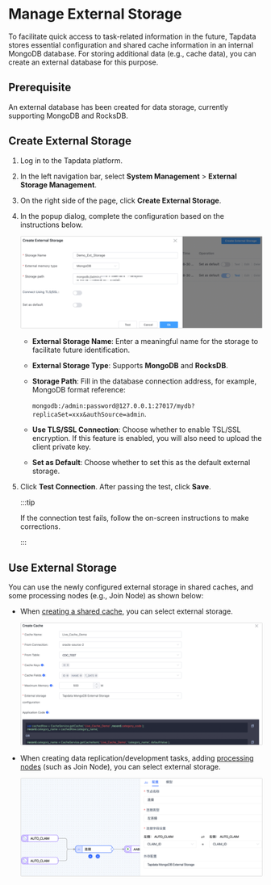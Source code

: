 # Manage External Storage

To facilitate quick access to task-related information in the future, Tapdata stores essential configuration and shared cache information in an internal MongoDB database. For storing additional data (e.g., cache data), you can create an external database for this purpose.

## Prerequisite

An external database has been created for data storage, currently supporting MongoDB and RocksDB.

## Create External Storage

1. Log in to the Tapdata platform.

2. In the left navigation bar, select **System Management** > **External Storage Management**.

3. On the right side of the page, click **Create External Storage**.

4. In the popup dialog, complete the <span id="320-external-storage">configuration</span> based on the instructions below.

   ![Create External Storage](../../images/create_external_storage_cn.png)

    - **External Storage Name**: Enter a meaningful name for the storage to facilitate future identification.
    - **External Storage Type**: Supports **MongoDB** and **RocksDB**.
    - **Storage Path**: Fill in the database connection address, for example, MongoDB format reference:

      `mongodb:/admin:password@127.0.0.1:27017/mydb?replicaSet=xxx&authSource=admin`.

    - **Use TLS/SSL Connection**: Choose whether to enable TSL/SSL encryption. If this feature is enabled, you will also need to upload the client private key.
    - **Set as Default**: Choose whether to set this as the default external storage.

5. Click **Test Connection**. After passing the test, click **Save**.

   :::tip

   If the connection test fails, follow the on-screen instructions to make corrections.

   :::

## Use External Storage

You can use the newly configured external storage in shared caches, and some processing nodes (e.g., Join Node) as shown below:

- When [creating a shared cache](../advanced-settings/share-cache.md), you can select external storage.

  ![Use External Storage in Shared Cache](../../images/apply_external_storage_shared_cache_cn.png)

- When creating data replication/development tasks, adding [processing nodes](../data-pipeline/data-development/process-node.md) (such as Join Node), you can select external storage.

  ![Use External Storage in Processing Node](../../images/apply_external_storage_join_cn.png)
